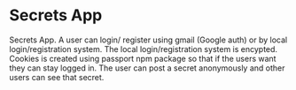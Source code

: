 # Secrets App
Secrets App. A user can login/ register using gmail (Google auth) or by local login/registration system. The local login/registration system is encypted. Cookies is created using passport npm package so that if the users want they can stay logged in. The user can post a secret anonymously and other users can see that secret.